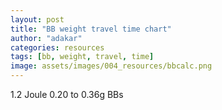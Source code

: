 ```yaml
---
layout: post
title: "BB weight travel time chart"
author: "adakar"
categories: resources
tags: [bb, weight, travel, time]
image: assets/images/004_resources/bbcalc.png
---
```




1.2 Joule 0.20 to 0.36g BBs

<head>
    <title>Chart.js Example</title>
    <script src="https://cdn.jsdelivr.net/npm/chart.js"></script>
    <style>
        canvas {
            display: 640;
            width: 100%;
            height: auto;
        }
    </style>
</head>
<body>
  <canvas id="myChart"></canvas>

  <script>
    document.addEventListener('DOMContentLoaded', function() {
      var ctx = document.getElementById('myChart').getContext('2d');
      var myChart = new Chart(ctx, {
        type: 'line',
        data: {
          datasets: [
            {
              label: '0.20',
              data: [{'x': 1, 'y': 0.0046556795426143435}, {'x': 2, 'y': 0.009493862696343827}, {'x': 3, 'y': 0.014514111615520329}, {'x': 4, 'y': 0.019715698889061075}, {'x': 5, 'y': 0.025097611015882294}, {'x': 6, 'y': 0.03065855322654393}, {'x': 7, 'y': 0.03639695560795509}, {'x': 8, 'y': 0.04231098047670884}, {'x': 9, 'y': 0.04839853093612786}, {'x': 10, 'y': 0.05465726054252721}, {'x': 11, 'y': 0.061084583997657406}, {'x': 12, 'y': 0.06767768877687816}, {'x': 13, 'y': 0.07443354759640908}, {'x': 14, 'y': 0.08134893161805916}, {'x': 15, 'y': 0.08842042428618564}, {'x': 16, 'y': 0.0956444356892781}, {'x': 17, 'y': 0.10301721733749346}, {'x': 18, 'y': 0.11053487724764191}, {'x': 19, 'y': 0.11819339522849026}, {'x': 20, 'y': 0.12598863826173134}, {'x': 21, 'y': 0.13391637587747937}, {'x': 22, 'y': 0.14197229542759365}, {'x': 23, 'y': 0.15015201716539092}, {'x': 24, 'y': 0.1584511090462705}, {'x': 25, 'y': 0.1668651011703212}, {'x': 26, 'y': 0.17538949979498353}, {'x': 27, 'y': 0.18401980085318578}, {'x': 28, 'y': 0.19275150291993842}, {'x': 29, 'y': 0.20158011957804753}, {'x': 30, 'y': 0.21050119114128654}, {'x': 31, 'y': 0.2195102957009513}, {'x': 32, 'y': 0.22860305946912798}, {'x': 33, 'y': 0.23777516639914859}, {'x': 34, 'y': 0.24702236707052425}, {'x': 35, 'y': 0.25634048683208477}, {'x': 36, 'y': 0.2657254332030549}, {'x': 37, 'y': 0.2751732025373413}, {'x': 38, 'y': 0.28467988596135413}, {'x': 39, 'y': 0.29424167460023437}, {'x': 40, 'y': 0.30385486411138984}, {'x': 41, 'y': 0.3135158585477656}, {'x': 42, 'y': 0.3232211735762914}, {'x': 43, 'y': 0.3329674390794753}, {'x': 44, 'y': 0.34275140117017094}, {'x': 45, 'y': 0.3525699236511523}, {'x': 46, 'y': 0.3624199889523187}, {'x': 47, 'y': 0.37229869857915093}, {'x': 48, 'y': 0.3822032731064734}, {'x': 49, 'y': 0.3921310517516892}, {'x': 50, 'y': 0.4020794915614669}, {'x': 51, 'y': 0.41204616624541257}, {'x': 52, 'y': 0.42202876468958306}, {'x': 53, 'y': 0.4320250891818209}, {'x': 54, 'y': 0.4420330533798492}, {'x': 55, 'y': 0.4520506800518818}, {'x': 56, 'y': 0.46207609861820864}, {'x': 57, 'y': 0.4721075425208331}, {'x': 58, 'y': 0.4821433464467892}, {'x': 59, 'y': 0.4921819434292748}, {'x': 60, 'y': 0.5022218618492187}, {'x': 61, 'y': 0.5122617223583713}, {'x': 62, 'y': 0.5223002347434902}, {'x': 63, 'y': 0.5323361947496862}, {'x': 64, 'y': 0.5423684808795287}, {'x': 65, 'y': 0.5523960511830701}, {'x': 66, 'y': 0.5624179400525652}, {'x': 67, 'y': 0.5724332550343323}, {'x': 68, 'y': 0.5824411736689206}, {'x': 69, 'y': 0.5924409403695403}, {'x': 70, 'y': 0.602431863347563}, {'x': 71, 'y': 0.6124133115928138}, {'x': 72, 'y': 0.6223847119153636}, {'x': 73, 'y': 0.6323455460545827}, {'x': 74, 'y': 0.6422953478603272}, {'x': 75, 'y': 0.652233700550321}, {'x': 76, 'y': 0.6621602340470361}, {'x': 77, 'y': 0.672074622396684}, {'x': 78, 'y': 0.6819765812722995}, {'x': 79, 'y': 0.6918658655623171}, {'x': 80, 'y': 0.7017422670455264}, {'x': 81, 'y': 0.7116056121528166}, {'x': 82, 'y': 0.7214557598156989}, {'x': 83, 'y': 0.7312925994012243}, {'x': 84, 'y': 0.7411160487325759}, {'x': 85, 'y': 0.7509260521943246}, {'x': 86, 'y': 0.760722578921081}, {'x': 87, 'y': 0.7705056210680529}, {'x': 88, 'y': 0.7802751921618291}, {'x': 89, 'y': 0.7900313255295506}, {'x': 90, 'y': 0.7997740728044928}, {'x': 91, 'y': 0.809503502505975}, {'x': 92, 'y': 0.819219698691427}, {'x': 93, 'y': 0.8289227596783701}, {'x': 94, 'y': 0.8386127968340268}, {'x': 95, 'y': 0.8482899334302335}, {'x': 96, 'y': 0.8579543035613184}, {'x': 97, 'y': 0.8676060511225938}, {'x': 98, 'y': 0.877245328847124}, {'x': 99, 'y': 0.8868722973984414}, {'x': 100, 'y': 0.8964871245169079}]
,
              fill: false
            },
            {
              label: '0.23',
              data: [{'x': 1, 'y': 0.004979888728743788}, {'x': 2, 'y': 0.010130001716832825}, {'x': 3, 'y': 0.015450030055191608}, {'x': 4, 'y': 0.02093946014004677}, {'x': 5, 'y': 0.02659757553101353}, {'x': 6, 'y': 0.03242345953463319}, {'x': 7, 'y': 0.038415998495812585}, {'x': 8, 'y': 0.04457388577493277}, {'x': 9, 'y': 0.050895626383951065}, {'x': 10, 'y': 0.05737954225066399}, {'x': 11, 'y': 0.06402377807646871}, {'x': 12, 'y': 0.07082630774949429}, {'x': 13, 'y': 0.07778494127190112}, {'x': 14, 'y': 0.0848973321574929}, {'x': 15, 'y': 0.092160985253568}, {'x': 16, 'y': 0.09957326493916824}, {'x': 17, 'y': 0.10713140365057146}, {'x': 18, 'y': 0.11483251068401525}, {'x': 19, 'y': 0.1226735812252316}, {'x': 20, 'y': 0.13065150555540184}, {'x': 21, 'y': 0.13876307838359128}, {'x': 22, 'y': 0.14700500825657498}, {'x': 23, 'y': 0.15537392699818933}, {'x': 24, 'y': 0.16386639913191747}, {'x': 25, 'y': 0.17247893124229863}, {'x': 26, 'y': 0.181207981232917}, {'x': 27, 'y': 0.19004996744113337}, {'x': 28, 'y': 0.19900127757233646}, {'x': 29, 'y': 0.20805827741927732}, {'x': 30, 'y': 0.2172173193349647}, {'x': 31, 'y': 0.2264747504306143}, {'x': 32, 'y': 0.2358269204732192}, {'x': 33, 'y': 0.2452701894604091}, {'x': 34, 'y': 0.2548009348533642}, {'x': 35, 'y': 0.26441555845161313}, {'x': 36, 'y': 0.2741104928965465}, {'x': 37, 'y': 0.28388220779339524}, {'x': 38, 'y': 0.2937272154442346}, {'x': 39, 'y': 0.3036420761872593}, {'x': 40, 'y': 0.31362340334012045}, {'x': 41, 'y': 0.32366786774750544}, {'x': 42, 'y': 0.33377220193536883}, {'x': 43, 'y': 0.34393320387627463}, {'x': 44, 'y': 0.3541477403721912}, {'x': 45, 'y': 0.36441275006277524}, {'x': 46, 'y': 0.3747252460687009}, {'x': 47, 'y': 0.3850823182809285}, {'x': 48, 'y': 0.3954811353079723}, {'x': 49, 'y': 0.40591894609421786}, {'x': 50, 'y': 0.4163930812231699}, {'x': 51, 'y': 0.4269009539201801}, {'x': 52, 'y': 0.4374400607697272}, {'x': 53, 'y': 0.448007982162701}, {'x': 54, 'y': 0.45860238248939184}, {'x': 55, 'y': 0.46922101009401396}, {'x': 56, 'y': 0.47986169700660725}, {'x': 57, 'y': 0.49052235846807735}, {'x': 58, 'y': 0.5012009922639553}, {'x': 59, 'y': 0.5118956778822008}, {'x': 60, 'y': 0.5226045755100411}, {'x': 61, 'y': 0.5333259248844453}, {'x': 62, 'y': 0.544058044010385}, {'x': 63, 'y': 0.5547993277605424}, {'x': 64, 'y': 0.5655482463695934}, {'x': 65, 'y': 0.5763033438356366}, {'x': 66, 'y': 0.5870632362407553}, {'x': 67, 'y': 0.5978266100020987}, {'x': 68, 'y': 0.6085922200642643}, {'x': 69, 'y': 0.6193588880431392}, {'x': 70, 'y': 0.6301255003307521}, {'x': 71, 'y': 0.640891006170068}, {'x': 72, 'y': 0.6516544157080583}, {'x': 73, 'y': 0.6624147980347816}, {'x': 74, 'y': 0.6731712792156337}, {'x': 75, 'y': 0.6839230403233543}, {'x': 76, 'y': 0.6946693154758438}, {'x': 77, 'y': 0.7054093898853029}, {'x': 78, 'y': 0.7161425979237124}, {'x': 79, 'y': 0.7268683212091824}, {'x': 80, 'y': 0.7375859867172408}, {'x': 81, 'y': 0.7482950649206916}, {'x': 82, 'y': 0.7589950679612621}, {'x': 83, 'y': 0.7696855478558641}, {'x': 84, 'y': 0.7803660947399296}, {'x': 85, 'y': 0.7910363351499353}, {'x': 86, 'y': 0.8016959303469093}, {'x': 87, 'y': 0.8123445746824136}, {'x': 88, 'y': 0.8229819940082198}, {'x': 89, 'y': 0.8336079441306348}, {'x': 90, 'y': 0.8442222093102}, {'x': 91, 'y': 0.8548246008072672}, {'x': 92, 'y': 0.8654149554737569}, {'x': 93, 'y': 0.8759931343912218}, {'x': 94, 'y': 0.8865590215551733}, {'x': 95, 'y': 0.897112522605482}, {'x': 96, 'y': 0.907653563602525}, {'x': 97, 'y': 0.9181820898486365}, {'x': 98, 'y': 0.928698064754308}, {'x': 99, 'y': 0.9392014687484944}, {'x': 100, 'y': 0.9496922982322918}, {'x': 101, 'y': 0.96017056457519}, {'x': 102, 'y': 0.9706362931530322}, {'x': 103, 'y': 0.9810895224267643}, {'x': 104, 'y': 0.9915303030610144}, {'x': 105, 'y': 1.0019586970815015}, {'x': 106, 'y': 1.0123747770702451}, {'x': 107, 'y': 1.0227786253975257}, {'x': 108, 'y': 1.0331703334895268}, {'x': 109, 'y': 1.0435500011305792}, {'x': 110, 'y': 1.0539177357989196}, {'x': 111, 'y': 1.064273652034878}, {'x': 112, 'y': 1.0746178708404035}, {'x': 113, 'y': 1.0849505191088509}]
,
              fill: false
            },
            {
              label: '0.25',
              data: [{'x': 1, 'y': 0.0051847910262511265}, {'x': 2, 'y': 0.010532873139623264}, {'x': 3, 'y': 0.016043995485940495}, {'x': 4, 'y': 0.02171774083067841}, {'x': 5, 'y': 0.027553526837411028}, {'x': 6, 'y': 0.033550607847273865}, {'x': 7, 'y': 0.03970807714919615}, {'x': 8, 'y': 0.046024869727891}, {'x': 9, 'y': 0.05249976547394752}, {'x': 10, 'y': 0.059131392837867135}, {'x': 11, 'y': 0.06591823290754824}, {'x': 12, 'y': 0.07285862388656908}, {'x': 13, 'y': 0.07995076594866408}, {'x': 14, 'y': 0.08719272644204869}, {'x': 15, 'y': 0.09458244541573385}, {'x': 16, 'y': 0.10211774143869094}, {'x': 17, 'y': 0.10979631768168956}, {'x': 18, 'y': 0.11761576823083471}, {'x': 19, 'y': 0.12557358460127824}, {'x': 20, 'y': 0.1336671624192705}, {'x': 21, 'y': 0.1418938082406438}, {'x': 22, 'y': 0.1502507464739766}, {'x': 23, 'y': 0.15873512637706316}, {'x': 24, 'y': 0.16734402909589793}, {'x': 25, 'y': 0.1760744747161639}, {'x': 26, 'y': 0.18492342929817365}, {'x': 27, 'y': 0.19388781186733772}, {'x': 28, 'y': 0.20296450133350435}, {'x': 29, 'y': 0.2121503433139182}, {'x': 30, 'y': 0.22144215683605795}, {'x': 31, 'y': 0.2308367408982182}, {'x': 32, 'y': 0.24033088086738352}, {'x': 33, 'y': 0.24992135469567858}, {'x': 34, 'y': 0.25960493893845765}, {'x': 35, 'y': 0.26937841455889466}, {'x': 36, 'y': 0.2792385725057417}, {'x': 37, 'y': 0.28918221905272085}, {'x': 38, 'y': 0.29920618088978795}, {'x': 39, 'y': 0.3093073099582457}, {'x': 40, 'y': 0.3194824880233732}, {'x': 41, 'y': 0.3297286309798738}, {'x': 42, 'y': 0.34004269288700517}, {'x': 43, 'y': 0.3504216697317497}, {'x': 44, 'y': 0.36086260291979066}, {'x': 45, 'y': 0.3713625824953815}, {'x': 46, 'y': 0.3819187500924281}, {'x': 47, 'y': 0.39252830162024105}, {'x': 48, 'y': 0.403188489688457}, {'x': 49, 'y': 0.41389662577657366}, {'x': 50, 'y': 0.4246500821543931}, {'x': 51, 'y': 0.435446293560421}, {'x': 52, 'y': 0.44628275864593164}, {'x': 53, 'y': 0.4571570411929754}, {'x': 54, 'y': 0.468066771115091}, {'x': 55, 'y': 0.479009645249877}, {'x': 56, 'y': 0.4899834279528971}, {'x': 57, 'y': 0.500985951502633}, {'x': 58, 'y': 0.5120151163263645}, {'x': 59, 'y': 0.5230688910569632}, {'x': 60, 'y': 0.5341453124306198}, {'x': 61, 'y': 0.5452424850355118}, {'x': 62, 'y': 0.5563585809213456}, {'x': 63, 'y': 0.567491839079592}, {'x': 64, 'y': 0.5786405648040722}, {'x': 65, 'y': 0.5898031289413567}, {'x': 66, 'y': 0.6009779670402069}, {'x': 67, 'y': 0.6121635784090317}, {'x': 68, 'y': 0.6233585250900454}, {'x': 69, 'y': 0.6345614307585111}, {'x': 70, 'y': 0.645770979555132}, {'x': 71, 'y': 0.6569859148593166}, {'x': 72, 'y': 0.6682050380107006}, {'x': 73, 'y': 0.6794272069859564}, {'x': 74, 'y': 0.6906513350375625}, {'x': 75, 'y': 0.7018763893008507}, {'x': 76, 'y': 0.7131013893752874}, {'x': 77, 'y': 0.7243254058855901}, {'x': 78, 'y': 0.735547559027932}, {'x': 79, 'y': 0.74676701710614}, {'x': 80, 'y': 0.7579829950624507}, {'x': 81, 'y': 0.7691947530070653}, {'x': 82, 'y': 0.7804015947504176}, {'x': 83, 'y': 0.7916028663417642}, {'x': 84, 'y': 0.8027979546174031}, {'x': 85, 'y': 0.8139862857615418}, {'x': 86, 'y': 0.8251673238825606}, {'x': 87, 'y': 0.836340569607152}, {'x': 88, 'y': 0.847505558694567}, {'x': 89, 'y': 0.8586618606729615}, {'x': 90, 'y': 0.8698090774996101}, {'x': 91, 'y': 0.880946842246541}, {'x': 92, 'y': 0.8920748178129444}, {'x': 93, 'y': 0.9031926956655223}, {'x': 94, 'y': 0.9143001946077626}, {'x': 95, 'y': 0.9253970595789645}, {'x': 96, 'y': 0.9364830604836833}, {'x': 97, 'y': 0.9475579910521192}, {'x': 98, 'y': 0.9586216677318455}, {'x': 99, 'y': 0.9696739286111474}, {'x': 100, 'y': 0.9807146323741296}, {'x': 101, 'y': 0.9917436572876503}, {'x': 102, 'y': 1.002760900220041}, {'x': 103, 'y': 1.0137662756914876}, {'x': 104, 'y': 1.024759714955873}, {'x': 105, 'y': 1.035741165113804}, {'x': 106, 'y': 1.0467105882564884}, {'x': 107, 'y': 1.05766796064007}, {'x': 108, 'y': 1.0686132718899743}, {'x': 109, 'y': 1.0795465242347826}, {'x': 110, 'y': 1.0904677317691003}, {'x': 111, 'y': 1.1013769197448682}, {'x': 112, 'y': 1.1122741238905152}, {'x': 113, 'y': 1.1231593897573493}, {'x': 114, 'y': 1.1340327720925454}, {'x': 115, 'y': 1.1448943342380788}, {'x': 116, 'y': 1.1557441475549428}, {'x': 117, 'y': 1.1665822908719723}, {'x': 118, 'y': 1.1774088499585929}, {'x': 119, 'y': 1.18822391702081}, {'x': 120, 'y': 1.1990275902197487}, {'x': 121, 'y': 1.2098199732120556}]
,
              fill: false
            },
            {
              label: '0.28',
              data: [{'x': 1, 'y': 0.005477805919252631}, {'x': 2, 'y': 0.011109926120941476}, {'x': 3, 'y': 0.016896171583381688}, {'x': 4, 'y': 0.022836227784660705}, {'x': 5, 'y': 0.02892965547148627}, {'x': 6, 'y': 0.035175891730602184}, {'x': 7, 'y': 0.041574251357844635}, {'x': 8, 'y': 0.048123928518566846}, {'x': 9, 'y': 0.054823998691860776}, {'x': 10, 'y': 0.06167342088976126}, {'x': 11, 'y': 0.0686710401414378}, {'x': 12, 'y': 0.07581559023127196}, {'x': 13, 'y': 0.0831056966786892}, {'x': 14, 'y': 0.09053987994667102}, {'x': 15, 'y': 0.09811655886502131}, {'x': 16, 'y': 0.10583405425370346}, {'x': 17, 'y': 0.11369059273090822}, {'x': 18, 'y': 0.12168431068995662}, {'x': 19, 'y': 0.12981325842868982}, {'x': 20, 'y': 0.13807540441465185}, {'x': 21, 'y': 0.14646863966912607}, {'x': 22, 'y': 0.15499078225294827}, {'x': 23, 'y': 0.1636395818369791}, {'x': 24, 'y': 0.1724127243401787}, {'x': 25, 'y': 0.18130783661838157}, {'x': 26, 'y': 0.19032249118711364}, {'x': 27, 'y': 0.1994542109621265}, {'x': 28, 'y': 0.20870047400173428}, {'x': 29, 'y': 0.21805871823552433}, {'x': 30, 'y': 0.22752634616457004}, {'x': 31, 'y': 0.2371007295188872}, {'x': 32, 'y': 0.24677921385854967}, {'x': 33, 'y': 0.2565591231055983}, {'x': 34, 'y': 0.2664377639946376}, {'x': 35, 'y': 0.2764124304308106}, {'x': 36, 'y': 0.2864804077446626}, {'x': 37, 'y': 0.2966389768342488}, {'x': 38, 'y': 0.3068854181856947}, {'x': 39, 'y': 0.317217015764284}, {'x': 40, 'y': 0.3276310607690107}, {'x': 41, 'y': 0.3381248552443962}, {'x': 42, 'y': 0.3486957155442189}, {'x': 43, 'y': 0.3593409756426435}, {'x': 44, 'y': 0.3700579902890505}, {'x': 45, 'y': 0.3808441380036638}, {'x': 46, 'y': 0.3916968239118359}, {'x': 47, 'y': 0.40261348241559025}, {'x': 48, 'y': 0.413591579701721}, {'x': 49, 'y': 0.42462861608641883}, {'x': 50, 'y': 0.43572212819702094}, {'x': 51, 'y': 0.4468696909920752}, {'x': 52, 'y': 0.45806891962145857}, {'x': 53, 'y': 0.4693174711288021}, {'x': 54, 'y': 0.480613045998942}, {'x': 55, 'y': 0.4919533895535451}, {'x': 56, 'y': 0.5033362931984449}, {'x': 57, 'y': 0.5147595955265687}, {'x': 58, 'y': 0.5262211832806457}, {'x': 59, 'y': 0.5377189921801512}, {'x': 60, 'y': 0.5492510076171739}, {'x': 61, 'y': 0.5608152652260888}, {'x': 62, 'y': 0.5724098513320734}, {'x': 63, 'y': 0.584032903283636}, {'x': 64, 'y': 0.5956826096744173}, {'x': 65, 'y': 0.6073572104595912}, {'x': 66, 'y': 0.6190549969722308}, {'x': 67, 'y': 0.6307743118450142}, {'x': 68, 'y': 0.6425135488426352}, {'x': 69, 'y': 0.654271152610247}, {'x': 70, 'y': 0.6660456183432146}, {'x': 71, 'y': 0.6778354913833767}, {'x': 72, 'y': 0.6896393667469283}, {'x': 73, 'y': 0.7014558885889342}, {'x': 74, 'y': 0.7132837496093587}, {'x': 75, 'y': 0.7251216904053766}, {'x': 76, 'y': 0.7369684987745835}, {'x': 77, 'y': 0.7488230089735837}, {'x': 78, 'y': 0.7606841009362703}, {'x': 79, 'y': 0.7725506994559622}, {'x': 80, 'y': 0.7844217733353903}, {'x': 81, 'y': 0.7962963345083606}, {'x': 82, 'y': 0.8081734371367513}, {'x': 83, 'y': 0.8200521766863303}, {'x': 84, 'y': 0.831931688984707}, {'x': 85, 'y': 0.8438111492645598}, {'x': 86, 'y': 0.8556897711951149}, {'x': 87, 'y': 0.8675668059046804}, {'x': 88, 'y': 0.879441540996875}, {'x': 89, 'y': 0.891313299563029}, {'x': 90, 'y': 0.9031814391930763}, {'x': 91, 'y': 0.9150453509871019}, {'x': 92, 'y': 0.9269044585695556}, {'x': 93, 'y': 0.9387582171080008}, {'x': 94, 'y': 0.9506061123381242}, {'x': 95, 'y': 0.9624476595965953}, {'x': 96, 'y': 0.9742824028632341}, {'x': 97, 'y': 0.98610991381382}, {'x': 98, 'y': 0.9979297908847535}, {'x': 99, 'y': 1.0097416583506702}, {'x': 100, 'y': 1.0215451654159904}, {'x': 101, 'y': 1.0333399853212908}, {'x': 102, 'y': 1.0451258144652809}, {'x': 103, 'y': 1.0569023715430734}, {'x': 104, 'y': 1.068669396701354}, {'x': 105, 'y': 1.0804266507109608}, {'x': 106, 'y': 1.0921739141573217}, {'x': 107, 'y': 1.1039109866491095}, {'x': 108, 'y': 1.1156376860454118}, {'x': 109, 'y': 1.1273538477016498}, {'x': 110, 'y': 1.1390593237344149}, {'x': 111, 'y': 1.1507539823053397}, {'x': 112, 'y': 1.1624377069240686}, {'x': 113, 'y': 1.1741103957703405}, {'x': 114, 'y': 1.1857719610351574}, {'x': 115, 'y': 1.1974223282809684}, {'x': 116, 'y': 1.209061435820763}, {'x': 117, 'y': 1.2206892341159317}, {'x': 118, 'y': 1.2323056851927245}, {'x': 119, 'y': 1.2439107620771022}, {'x': 120, 'y': 1.2555044482477626}, {'x': 121, 'y': 1.267086737107087}, {'x': 122, 'y': 1.2786576314697402}, {'x': 123, 'y': 1.290217143068641}, {'x': 124, 'y': 1.3017652920779954}, {'x': 125, 'y': 1.313302106653081}, {'x': 126, 'y': 1.324827622486452}, {'x': 127, 'y': 1.3363418823802273}, {'x': 128, 'y': 1.3478449358341151}, {'x': 129, 'y': 1.3593368386488218}, {'x': 130, 'y': 1.370817652544482}, {'x': 131, 'y': 1.3822874447937512}, {'x': 132, 'y': 1.3937462878691922}, {'x': 133, 'y': 1.4051942591045865}, {'x': 134, 'y': 1.4166314403698035}]
,
              fill: false
            },
            {
              label: '0.30',
              data: [{'x': 1, 'y': 0.005664741938641804}, {'x': 2, 'y': 0.01147857479573763}, {'x': 3, 'y': 0.017441339470564535}, {'x': 4, 'y': 0.023552771172357757}, {'x': 5, 'y': 0.02981249998437648}, {'x': 6, 'y': 0.0362200516504176}, {'x': 7, 'y': 0.04277484858062385}, {'x': 8, 'y': 0.049476211072566646}, {'x': 9, 'y': 0.0563233587427436}, {'x': 10, 'y': 0.06331541216282156}, {'x': 11, 'y': 0.07045139469418274}, {'x': 12, 'y': 0.07773023451359819}, {'x': 13, 'y': 0.08515076682216623}, {'x': 14, 'y': 0.09271173622901227}, {'x': 15, 'y': 0.10041179930066109}, {'x': 16, 'y': 0.1082495272664586}, {'x': 17, 'y': 0.11622340886994643}, {'x': 18, 'y': 0.12433185335567644}, {'x': 19, 'y': 0.13257319358059733}, {'x': 20, 'y': 0.14094568923885353}, {'x': 21, 'y': 0.14944753018860454}, {'x': 22, 'y': 0.15807683986930499}, {'x': 23, 'y': 0.16683167879777955}, {'x': 24, 'y': 0.17571004813137903}, {'x': 25, 'y': 0.18470989328651954}, {'x': 26, 'y': 0.19382910760097502}, {'x': 27, 'y': 0.20306553602842237}, {'x': 28, 'y': 0.2124169788539147}, {'x': 29, 'y': 0.22188119541919032}, {'x': 30, 'y': 0.23145590784699835}, {'x': 31, 'y': 0.24113880475394442}, {'x': 32, 'y': 0.25092754494171726}, {'x': 33, 'y': 0.2608197610569553}, {'x': 34, 'y': 0.2708130632104406}, {'x': 35, 'y': 0.28090504254676435}, {'x': 36, 'y': 0.29109327475609376}, {'x': 37, 'y': 0.3013753235201699}, {'x': 38, 'y': 0.31174874388519036}, {'x': 39, 'y': 0.32221108555476335}, {'x': 40, 'y': 0.33275989609666357}, {'x': 41, 'y': 0.34339272405767063}, {'x': 42, 'y': 0.35410712198132316}, {'x': 43, 'y': 0.3649006493239728}, {'x': 44, 'y': 0.37577087526507175}, {'x': 45, 'y': 0.3867153814081669}, {'x': 46, 'y': 0.3977317643696068}, {'x': 47, 'y': 0.40881763825248624}, {'x': 48, 'y': 0.4199706370038614}, {'x': 49, 'y': 0.4311884166537539}, {'x': 50, 'y': 0.44246865743493785}, {'x': 51, 'y': 0.4538090657829526}, {'x': 52, 'y': 0.46520737621621755}, {'x': 53, 'y': 0.4766613530965309}, {'x': 54, 'y': 0.48816879227062465}, {'x': 55, 'y': 0.49972752259380565}, {'x': 56, 'y': 0.5113354073370547}, {'x': 57, 'y': 0.5229903454792663}, {'x': 58, 'y': 0.5346902728866036}, {'x': 59, 'y': 0.5464331633812047}, {'x': 60, 'y': 0.5582170297017193}, {'x': 61, 'y': 0.5700399243583686}, {'x': 62, 'y': 0.5818999403854154}, {'x': 63, 'y': 0.5937952119941}, {'x': 64, 'y': 0.6057239151292463}, {'x': 65, 'y': 0.6176842679328618}, {'x': 66, 'y': 0.629674531118172}, {'x': 67, 'y': 0.6416930082575995}, {'x': 68, 'y': 0.6537380459882771}, {'x': 69, 'y': 0.665808034138723}, {'x': 70, 'y': 0.6779014057803415}, {'x': 71, 'y': 0.6900166372074271}, {'x': 72, 'y': 0.7021522478493482}, {'x': 73, 'y': 0.7143068001185747}, {'x': 74, 'y': 0.7264788991981875}, {'x': 75, 'y': 0.7386671927724664}, {'x': 76, 'y': 0.7508703707041083}, {'x': 77, 'y': 0.763087164661568}, {'x': 78, 'y': 0.775316347699942}, {'x': 79, 'y': 0.7875567337987471}, {'x': 80, 'y': 0.7998071773598614}, {'x': 81, 'y': 0.8120665726688021}, {'x': 82, 'y': 0.824333853322431}, {'x': 83, 'y': 0.8366079916260718}, {'x': 84, 'y': 0.8488879979629276}, {'x': 85, 'y': 0.8611729201385834}, {'x': 86, 'y': 0.8734618427032641}, {'x': 87, 'y': 0.8857538862544247}, {'x': 88, 'y': 0.8980482067221239}, {'x': 89, 'y': 0.910343994639538}, {'x': 90, 'y': 0.9226404744008486}, {'x': 91, 'y': 0.9349369035086427}, {'x': 92, 'y': 0.9472325718128398}, {'x': 93, 'y': 0.9595268007430688}, {'x': 94, 'y': 0.9718189425362991}, {'x': 95, 'y': 0.9841083794614345}, {'x': 96, 'y': 0.9963945230424749}, {'x': 97, 'y': 1.0086768132817479}, {'x': 98, 'y': 1.02095471788462}, {'x': 99, 'y': 1.0332277314870018}, {'x': 100, 'y': 1.0454953748868672}, {'x': 101, 'y': 1.0577571942809203}, {'x': 102, 'y': 1.0700127605074623}, {'x': 103, 'y': 1.0822616682964177}, {'x': 104, 'y': 1.0945035355274124}, {'x': 105, 'y': 1.1067380024967095}, {'x': 106, 'y': 1.1189647311937454}, {'x': 107, 'y': 1.1311834045879288}, {'x': 108, 'y': 1.1433937259263096}, {'x': 109, 'y': 1.155595418042653}, {'x': 110, 'y': 1.1677882226783973}, {'x': 111, 'y': 1.1799718998159183}, {'x': 112, 'y': 1.1921462270244676}, {'x': 113, 'y': 1.2043109988190965}, {'x': 114, 'y': 1.2164660260328424}, {'x': 115, 'y': 1.2286111352023907}, {'x': 116, 'y': 1.2407461679674001}, {'x': 117, 'y': 1.2528709804836269}, {'x': 118, 'y': 1.2649854428499538}, {'x': 119, 'y': 1.277089438549389}, {'x': 120, 'y': 1.289182863904073}, {'x': 121, 'y': 1.3012656275442984}, {'x': 122, 'y': 1.3133376498915188}, {'x': 123, 'y': 1.3253988626552988}, {'x': 124, 'y': 1.337449208344134}, {'x': 125, 'y': 1.349488639790045}, {'x': 126, 'y': 1.3615171196868319}, {'x': 127, 'y': 1.3735346201418568}, {'x': 128, 'y': 1.3855411222412062}, {'x': 129, 'y': 1.3975366156280657}, {'x': 130, 'y': 1.4095210980941326}, {'x': 131, 'y': 1.421494575183874}, {'x': 132, 'y': 1.43345705981143}, {'x': 133, 'y': 1.445408571889954}, {'x': 134, 'y': 1.4573491379731665}, {'x': 135, 'y': 1.4692787909088987}, {'x': 136, 'y': 1.481197569504395}, {'x': 137, 'y': 1.4931055182031356}, {'x': 138, 'y': 1.5050026867729318}, {'x': 139, 'y': 1.5168891300050598}, {'x': 140, 'y': 1.5287649074241723}, {'x': 141, 'y': 1.540630083008746}, {'x': 142, 'y': 1.55248472492181}]
,
              fill: false
            },
            {
              label: '0.32',
              data: [{'x': 1, 'y': 0.005845707234133906}, {'x': 2, 'y': 0.011835778387236854}, {'x': 3, 'y': 0.01797007804751959}, {'x': 4, 'y': 0.024248380810798265}, {'x': 5, 'y': 0.030670371702643185}, {'x': 6, 'y': 0.03723564676729578}, {'x': 7, 'y': 0.04394371382127702}, {'x': 8, 'y': 0.05079399336903705}, {'x': 9, 'y': 0.0577858196774379}, {'x': 10, 'y': 0.06491844200532078}, {'x': 11, 'y': 0.07219102598389039}, {'x': 12, 'y': 0.07960265514315301}, {'x': 13, 'y': 0.08715233257917608}, {'x': 14, 'y': 0.09483898275649626}, {'x': 15, 'y': 0.10266145343959297}, {'x': 16, 'y': 0.11061851774696732}, {'x': 17, 'y': 0.1187088763210231}, {'x': 18, 'y': 0.12693115960663903}, {'x': 19, 'y': 0.13528393023105115}, {'x': 20, 'y': 0.1437656854774299}, {'x': 21, 'y': 0.1523748598443431}, {'x': 22, 'y': 0.16110982768313697}, {'x': 23, 'y': 0.1699689059051511}, {'x': 24, 'y': 0.17895035675060122}, {'x': 25, 'y': 0.1880523906109225}, {'x': 26, 'y': 0.19727316889635874}, {'x': 27, 'y': 0.2066108069406149}, {'x': 28, 'y': 0.21606337693445415}, {'x': 29, 'y': 0.22562891088021875}, {'x': 30, 'y': 0.23530540355938712}, {'x': 31, 'y': 0.24509081550543596}, {'x': 32, 'y': 0.25498307597446923}, {'x': 33, 'y': 0.26498008590628824}, {'x': 34, 'y': 0.27507972086881993}, {'x': 35, 'y': 0.28527983397907813}, {'x': 36, 'y': 0.29557825879412003}, {'x': 37, 'y': 0.30597281216575567}, {'x': 38, 'y': 0.31646129705308623}, {'x': 39, 'y': 0.3270415052872745}, {'x': 40, 'y': 0.33771122028329165}, {'x': 41, 'y': 0.34846821969373337}, {'x': 42, 'y': 0.35931027800015286}, {'x': 43, 'y': 0.37023516903771886}, {'x': 44, 'y': 0.3812406684493707}, {'x': 45, 'y': 0.39232455606600425}, {'x': 46, 'y': 0.40348461820958403}, {'x': 47, 'y': 0.41471864991643936}, {'x': 48, 'y': 0.4260244570783516}, {'x': 49, 'y': 0.43739985849939406}, {'x': 50, 'y': 0.4488426878668199}, {'x': 51, 'y': 0.460350795634632}, {'x': 52, 'y': 0.47192205081878563}, {'x': 53, 'y': 0.48355434270328734}, {'x': 54, 'y': 0.4952455824567532}, {'x': 55, 'y': 0.5069937046592735}, {'x': 56, 'y': 0.5187966687397045}, {'x': 57, 'y': 0.5306524603237671}, {'x': 58, 'y': 0.5425590924935749}, {'x': 59, 'y': 0.5545146069594442}, {'x': 60, 'y': 0.5665170751450527}, {'x': 61, 'y': 0.5785645991872125}, {'x': 62, 'y': 0.5906553128517079}, {'x': 63, 'y': 0.6027873823668168}, {'x': 64, 'y': 0.6149590071762858}, {'x': 65, 'y': 0.627168420613675}, {'x': 66, 'y': 0.6394138905001044}, {'x': 67, 'y': 0.6516937196675535}, {'x': 68, 'y': 0.6640062464099511}, {'x': 69, 'y': 0.6763498448643892}, {'x': 70, 'y': 0.6887229253248529}, {'x': 71, 'y': 0.7011239344909237}, {'x': 72, 'y': 0.7135513556539584}, {'x': 73, 'y': 0.7260037088232787}, {'x': 74, 'y': 0.7384795507949338}, {'x': 75, 'y': 0.7509774751656106}, {'x': 76, 'y': 0.7634961122942718}, {'x': 77, 'y': 0.7760341292140989}, {'x': 78, 'y': 0.7885902294973016}, {'x': 79, 'y': 0.8011631530753409}, {'x': 80, 'y': 0.8137516760170797}, {'x': 81, 'y': 0.826354610267346}, {'x': 82, 'y': 0.838970803348353}, {'x': 83, 'y': 0.8515991380263741}, {'x': 84, 'y': 0.8642385319460254}, {'x': 85, 'y': 0.8768879372344494}, {'x': 86, 'y': 0.8895463400776406}, {'x': 87, 'y': 0.9022127602710917}, {'x': 88, 'y': 0.9148862507468731}, {'x': 89, 'y': 0.9275658970791968}, {'x': 90, 'y': 0.940250816970445}, {'x': 91, 'y': 0.9529401597195757}, {'x': 92, 'y': 0.9656331056747457}, {'x': 93, 'y': 0.978328865671923}, {'x': 94, 'y': 0.9910266804611837}, {'x': 95, 'y': 1.0037258201223227}, {'x': 96, 'y': 1.0164255834713307}, {'x': 97, 'y': 1.029125297459219}, {'x': 98, 'y': 1.0418243165646053}, {'x': 99, 'y': 1.0545220221813996}, {'x': 100, 'y': 1.0672178220028619}, {'x': 101, 'y': 1.0799111494032367}, {'x': 102, 'y': 1.0926014628180953}, {'x': 103, 'y': 1.1052882451244628}, {'x': 104, 'y': 1.1179710030217287}, {'x': 105, 'y': 1.130649266414291}, {'x': 106, 'y': 1.143322587796813}, {'x': 107, 'y': 1.1559905416429155}, {'x': 108, 'y': 1.1686527237980753}, {'x': 109, 'y': 1.1813087508774367}, {'x': 110, 'y': 1.193958259669196}, {'x': 111, 'y': 1.2066009065441645}, {'x': 112, 'y': 1.2192363668720694}, {'x': 113, 'y': 1.2318643344450968}, {'x': 114, 'y': 1.2444845209091475}, {'x': 115, 'y': 1.2570966552032192}, {'x': 116, 'y': 1.269700483007301}, {'x': 117, 'y': 1.2822957661991126}, {'x': 118, 'y': 1.2948822823199946}, {'x': 119, 'y': 1.3074598240502124}, {'x': 120, 'y': 1.3200281986939086}, {'x': 121, 'y': 1.3325872276738986}, {'x': 122, 'y': 1.3451367460364825}, {'x': 123, 'y': 1.3576766019664104}, {'x': 124, 'y': 1.3702066563121176}, {'x': 125, 'y': 1.382726782121311}, {'x': 126, 'y': 1.3952368641869772}, {'x': 127, 'y': 1.407736798603848}, {'x': 128, 'y': 1.4202264923353478}, {'x': 129, 'y': 1.4327058627910192}, {'x': 130, 'y': 1.4451748374144102}, {'x': 131, 'y': 1.4576333532813943}, {'x': 132, 'y': 1.4700813567088609}, {'x': 133, 'y': 1.4825188028737255}, {'x': 134, 'y': 1.4949456554421705}, {'x': 135, 'y': 1.507361886209032}, {'x': 136, 'y': 1.51976747474723}, {'x': 137, 'y': 1.5321624080671288}, {'x': 138, 'y': 1.5445466802857089}, {'x': 139, 'y': 1.556920292305418}, {'x': 140, 'y': 1.569283251502568}, {'x': 141, 'y': 1.5816355714251307}, {'x': 142, 'y': 1.5939772714997829}, {'x': 143, 'y': 1.6063083767480488}, {'x': 144, 'y': 1.6186289175113768}, {'x': 145, 'y': 1.6309389291849878}, {'x': 146, 'y': 1.6432384519603302}, {'x': 147, 'y': 1.655527530575967}, {'x': 148, 'y': 1.6678062140767278}, {'x': 149, 'y': 1.6800745555809504}]
,
              fill: false
            },
            {
              label: '0.36',
              data: [{'x': 1, 'y': 0.006191800197127204}, {'x': 2, 'y': 0.012519718426993438}, {'x': 3, 'y': 0.01898365379668055}, {'x': 4, 'y': 0.025583438317453015}, {'x': 5, 'y': 0.032318837153461955}, {'x': 6, 'y': 0.039189548968956975}, {'x': 7, 'y': 0.0461952063730371}, {'x': 8, 'y': 0.05333537646070303}, {'x': 9, 'y': 0.06060956144870918}, {'x': 10, 'y': 0.06801719940445658}, {'x': 11, 'y': 0.07555766506591911}, {'x': 12, 'y': 0.0832302707503544}, {'x': 13, 'y': 0.09103426734932078}, {'x': 14, 'y': 0.09896884540730184}, {'x': 15, 'y': 0.10703313628103173}, {'x': 16, 'y': 0.11522621337641929}, {'x': 17, 'y': 0.1235470934597866}, {'x': 18, 'y': 0.13199473803996847}, {'x': 19, 'y': 0.14056805481766668}, {'x': 20, 'y': 0.1492658991983111}, {'x': 21, 'y': 0.15808707586455875}, {'x': 22, 'y': 0.16703034040445117}, {'x': 23, 'y': 0.17609440099115808}, {'x': 24, 'y': 0.18527792011015976}, {'x': 25, 'y': 0.19457951632965734}, {'x': 26, 'y': 0.20399776610995765}, {'x': 27, 'y': 0.21353120564754713}, {'x': 28, 'y': 0.22317833274955698}, {'x': 29, 'y': 0.23293760873432287}, {'x': 30, 'y': 0.24280746035375708}, {'x': 31, 'y': 0.2527862817332828}, {'x': 32, 'y': 0.2628724363251237}, {'x': 33, 'y': 0.27306425887079905}, {'x': 34, 'y': 0.2833600573687461}, {'x': 35, 'y': 0.29375811504307175}, {'x': 36, 'y': 0.3042566923095312}, {'x': 37, 'y': 0.3148540287349329}, {'x': 38, 'y': 0.3255483449862868}, {'x': 39, 'y': 0.3363378447661309}, {'x': 40, 'y': 0.3472207167306069}, {'x': 41, 'y': 0.35819513638699346}, {'x': 42, 'y': 0.369259267967547}, {'x': 43, 'y': 0.3804112662766582}, {'x': 44, 'y': 0.3916492785084809}, {'x': 45, 'y': 0.4029714460323553}, {'x': 46, 'y': 0.41437590614350944}, {'x': 47, 'y': 0.42586079377668756}, {'x': 48, 'y': 0.437424243180523}, {'x': 49, 'y': 0.4490643895506425}, {'x': 50, 'y': 0.4607793706196561}, {'x': 51, 'y': 0.4725673282023572}, {'x': 52, 'y': 0.4844264096946234}, {'x': 53, 'y': 0.49635476952467633}, {'x': 54, 'y': 0.5083505705555207}, {'x': 55, 'y': 0.5204119854375454}, {'x': 56, 'y': 0.5325371979104255}, {'x': 57, 'y': 0.5447244040536191}, {'x': 58, 'y': 0.5569718134849013}, {'x': 59, 'y': 0.5692776505065258}, {'x': 60, 'y': 0.5816401551987392}, {'x': 61, 'y': 0.5940575844605158}, {'x': 62, 'y': 0.6065282129975009}, {'x': 63, 'y': 0.6190503342572857}, {'x': 64, 'y': 0.6316222613122426}, {'x': 65, 'y': 0.6442423276902736}, {'x': 66, 'y': 0.6569088881539198}, {'x': 67, 'y': 0.6696203194283883}, {'x': 68, 'y': 0.6823750208791403}, {'x': 69, 'y': 0.6951714151397747}, {'x': 70, 'y': 0.7080079486910192}, {'x': 71, 'y': 0.7208830923917213}, {'x': 72, 'y': 0.7337953419627912}, {'x': 73, 'y': 0.7467432184251203}, {'x': 74, 'y': 0.7597252684925505}, {'x': 75, 'y': 0.7727400649210177}, {'x': 76, 'y': 0.7857862068150463}, {'x': 77, 'y': 0.7988623198928011}, {'x': 78, 'y': 0.8119670567109439}, {'x': 79, 'y': 0.8250990968505688}, {'x': 80, 'y': 0.8382571470655124}, {'x': 81, 'y': 0.8514399413943583}, {'x': 82, 'y': 0.8646462412374649}, {'x': 83, 'y': 0.8778748354003612}, {'x': 84, 'y': 0.8911245401048545}, {'x': 85, 'y': 0.9043941989692055}, {'x': 86, 'y': 0.9176826829587147}, {'x': 87, 'y': 0.9309888903080666}, {'x': 88, 'y': 0.9443117464167667}, {'x': 89, 'y': 0.9576502037189959}, {'x': 90, 'y': 0.9710032415291923}, {'x': 91, 'y': 0.9843698658646565}, {'x': 92, 'y': 0.9977491092464524}, {'x': 93, 'y': 1.0111400304798606}, {'x': 94, 'y': 1.0245417144156144}, {'x': 95, 'y': 1.037953271693125}, {'x': 96, 'y': 1.051373838466875}, {'x': 97, 'y': 1.064802576117134}, {'x': 98, 'y': 1.0782386709461202}, {'x': 99, 'y': 1.091681333860697}, {'x': 100, 'y': 1.1051298000426732}, {'x': 101, 'y': 1.1185833286077327}, {'x': 102, 'y': 1.132041202253993}, {'x': 103, 'y': 1.1455027269011593}, {'x': 104, 'y': 1.1589672313212063}, {'x': 105, 'y': 1.172434066761484}, {'x': 106, 'y': 1.185902606561117}, {'x': 107, 'y': 1.1993722457615257}, {'x': 108, 'y': 1.21284240071187}, {'x': 109, 'y': 1.2263125086701805}, {'x': 110, 'y': 1.239782027400907}, {'x': 111, 'y': 1.2532504347695874}, {'x': 112, 'y': 1.2667172283352999}, {'x': 113, 'y': 1.2801819249415394}, {'x': 114, 'y': 1.2936440603061152}, {'x': 115, 'y': 1.3071031886106492}, {'x': 116, 'y': 1.320558882090213}, {'x': 117, 'y': 1.3340107306236213}, {'x': 118, 'y': 1.3474583413248626}, {'x': 119, 'y': 1.3609013381361268}, {'x': 120, 'y': 1.3743393614228574}, {'x': 121, 'y': 1.3877720675712302}, {'x': 122, 'y': 1.4011991285884369}, {'x': 123, 'y': 1.4146202317061258}, {'x': 124, 'y': 1.4280350789873233}, {'x': 125, 'y': 1.4414433869371452}, {'x': 126, 'y': 1.454844886117576}, {'x': 127, 'y': 1.4682393207665785}, {'x': 128, 'y': 1.481626448421769}, {'x': 129, 'y': 1.495006039548881}, {'x': 130, 'y': 1.5083778771752125}, {'x': 131, 'y': 1.5217417565282434}, {'x': 132, 'y': 1.5350974846795777}, {'x': 133, 'y': 1.5484448801943655}, {'x': 134, 'y': 1.5617837727863269}, {'x': 135, 'y': 1.5751140029785}, {'x': 136, 'y': 1.5884354217698058}, {'x': 137, 'y': 1.601747890307517}, {'x': 138, 'y': 1.6150512795657088}, {'x': 139, 'y': 1.6283454700297446}, {'x': 140, 'y': 1.6416303513868453}, {'x': 141, 'y': 1.6549058222227861}, {'x': 142, 'y': 1.6681717897247343}, {'x': 143, 'y': 1.6814281693902573}, {'x': 144, 'y': 1.694674884742496}, {'x': 145, 'y': 1.7079118670515072}, {'x': 146, 'y': 1.7211390550617656}, {'x': 147, 'y': 1.7343563947257992}, {'x': 148, 'y': 1.7475638389439414}, {'x': 149, 'y': 1.760761347310161}]
,
              fill: false
            }

          ]
        },
        options: {
          scales: {
            x: {
              type: 'linear',
              position: 'bottom'
            },
            y: {
              beginAtZero: true
            }
          }
        }
      });
    });
  </script>
</body>



